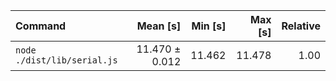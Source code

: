 | Command | Mean [s] | Min [s] | Max [s] | Relative |
|:---|---:|---:|---:|---:|
| `node ./dist/lib/serial.js` | 11.470 ± 0.012 | 11.462 | 11.478 | 1.00 |
